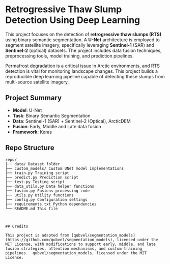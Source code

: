 #  Retrogressive Thaw Slump Detection Using Deep Learning

This project focuses on the detection of **retrogressive thaw slumps (RTS)** using binary semantic segmentation. A **U-Net** architecture is employed to segment satellite imagery, specifically leveraging **Sentinel-1** (SAR) and **Sentinel-2** (optical) datasets. The project includes data fusion techniques, preprocessing tools, model training, and prediction pipelines.

Permafrost degradation is a critical issue in Arctic environments, and RTS detection is vital for monitoring landscape changes. This project builds a reproducible deep learning pipeline capable of detecting these slumps from multi-source satellite imagery.

##  Project Summary

- **Model**: U-Net  
- **Task**: Binary Semantic Segmentation  
- **Data**: Sentinel-1 (SAR) + Sentinel-2 (Optical), ArcticDEM  
- **Fusion**: Early, Middle and Late data fusion 
- **Framework**: Keras

##  Repo Structure

```plaintext
repo/
├── data/ Dataset folder 
├── custom_models/ Custom UNet model implementations
├── train.py Training script
├── predict.py Prediction script
├── test.py Testing script
├── data_utils.py Data helper functions
├── fusion.py Fusions processing code
├── utils.py Utility functions
├── config.py Configuration settings
├── requirements.txt Python dependencies
└── README.md This file
      


## Credits

This project is adapted from [qubvel/segmentation_models](https://github.com/qubvel/segmentation_models), licensed under the MIT License, with modifications to support early, middle, and late fusion strategies, attention mechanisms, and custom training pipelines.  qubvel/segmentation_models, licensed under the MIT License.





